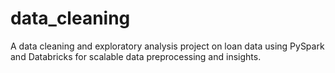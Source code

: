 # data_cleaning
A data cleaning and exploratory analysis project on loan data using PySpark and Databricks for scalable data preprocessing and insights.
